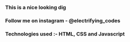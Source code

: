 ### This is a nice looking dig

### Follow me on instagram - @electrifying_codes

### Technologies used :- HTML, CSS and Javascript